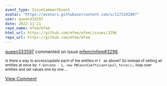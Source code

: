 ```yaml
---
event_type: IssueCommentEvent
avatar: "https://avatars.githubusercontent.com/u/117319280?"
user: queen333597
date: 2022-11-21
repo_name: mfem/mfem
html_url: https://github.com/mfem/mfem/issues/3296
repo_url: https://github.com/mfem/mfem
---
```


<a href='https://github.com/queen333597' target='_blank'>queen333597</a> commented on issue <a href='https://github.com/mfem/mfem/issues/3296' target='_blank'>mfem/mfem#3296</a>.

<small>Is there a way to access/update each of the entities in `f ` as above? So instead of setting all entities at once by: `f.Set(dim - 1, new PWConstCoefficient(pull_force));`, loop over entities and set values one by one....</small>

<a href='https://github.com/mfem/mfem/issues/3296' target='_blank'>View Comment</a>